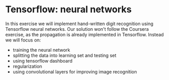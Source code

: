 # Tensorflow: neural networks

In this exercise we will implement hand-written digit recognition using Tensorflow neural networks. Our solution won't follow the Coursera exercise, as the propagation is already implemented in Tensorflow. Instead we will focus on:
* training the neural network
* splitting the data into learning set and testing set
* using tensorflow dashboard
* regularization
* using convolutional layers for improving image recognition

